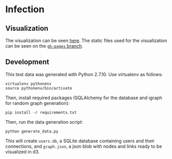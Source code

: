 # Infection
## Visualization
The visualization can be seen [here](https://rasmi.github.io/infection/). The static files used for the visualization can be seen on the [`gh-pages` branch](https://github.com/rasmi/infection/tree/gh-pages).

## Development
This test data was generated with Python 2.7.10. Use virtualenv as follows:
```
virtualenv pythonenv
source pythonenv/bin/activate
```

Then, install required packages (SQLAlchemy for the database and igraph for random graph generation):
```
pip install -r requirements.txt
```

Then, run the data generation script:
```
python generate_data.py
```

This will create `users.db`, a SQLite database containing users and their connections, and `graph.json`, a json blob with nodes and links ready to be visualized in d3.

